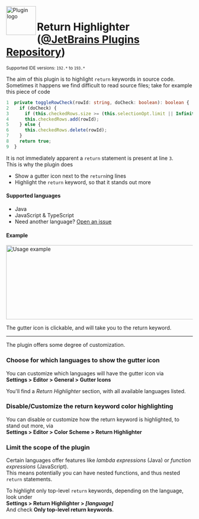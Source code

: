 <img align="left" width="80" height="78" src="https://raw.githubusercontent.com/lppedd/idea-return-highlighter/master/images/return-highlighter-logo.png" alt="Plugin logo">

# Return Highlighter ([@JetBrains Plugins Repository][1])

<small>Supported IDE versions: `192.*` to `193.*`</small> 

The aim of this plugin is to highlight `return` keywords in source code.  
Sometimes it happens we find difficult to read source files; take for example this piece of code

```typescript
1  private toggleRowCheck(rowId: string, doCheck: boolean): boolean {
2    if (doCheck) {
3      if (this.checkedRows.size >= (this.selectionOpt.limit || Infinity)) return false;
4      this.checkedRows.add(rowId);
5    } else {
6      this.checkedRows.delete(rowId);
7    }
8    return true;
9  }
```

It is not immediately apparent a `return` statement is present at line `3`.  
This is why the plugin does

 - Show a gutter icon next to the `return`ing lines
 - Highlight the `return` keyword, so that it stands out more

#### Supported languages

 - Java
 - JavaScript &amp; TypeScript
 - Need another language? [Open an issue][2]
  
#### Example

<img width="845" height="200" src="https://raw.githubusercontent.com/lppedd/idea-return-highlighter/master/images/usage-example.png" alt="Usage example">

The gutter icon is clickable, and will take you to the return keyword.
  
-----

The plugin offers some degree of customization.

### Choose for which languages to show the gutter icon

You can customize which languages will have the gutter icon via  
**Settings > Editor > General > Gutter Icons**

You'll find a _Return Highlighter_ section, with all available languages listed.

### Disable/Customize the return keyword color highlighting

You can disable or customize how the return keyword is highlighted, to stand out more, via  
**Settings > Editor > Color Scheme > Return Highlighter**

### Limit the scope of the plugin

Certain languages offer features like _lambda expressions_ (Java) or _function expressions_ (JavaScript).  
This means potentially you can have nested functions, and thus nested `return` statements.

To highlight only top-level `return` keywords, depending on the language, look under  
**Settings > Return Highlighter > *[language]***  
And check **Only top-level return keywords**.

[1]: https://plugins.jetbrains.com/plugin/13303-return-highlighter
[2]: https://github.com/lppedd/idea-return-highlighter/issues/new?assignees=lppedd&labels=enhancement%2C+language&template=language-support.md&title=Language+support%3A+%5BLANGUAGE%5D
